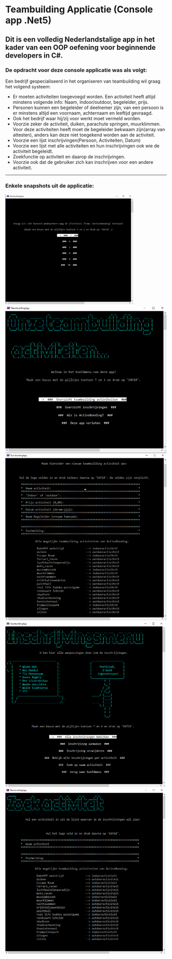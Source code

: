 ﻿# Teambuilding Applicatie (Console app .Net5)
Dit is een volledig Nederlandstalige app in het kader van een OOP oefening voor beginnende developers in C#.
---
### De opdracht voor deze console applicatie was als volgt:
Een bedrijf gespecialiseerd in het organiseren van teambuilding wil graag het volgend systeem: 
* Er moeten activiteiten toegevoegd worden. Een activiteit heeft altijd minstens volgende info: Naam, Indoor/outdoor, begeleider, prijs.
* Personen kunnen een begeleider of deelnemer zijn, van een persoon is er minstens altijd een voornaam, achternaam en leeftijd gevraagd.
* Ook het bedrijf waar hij/zij voor werkt moet vermeld worden.
* Voorzie zeker de activiteit, duiken, parachute springen, muurklimmen. Voor deze activiteiten heeft moet de begeleider bekwaam zijn(array van attesten), anders kan deze niet toegekend worden aan de activiteit.
* Voorzie een lijst inschrijvingen(Persoon, Activiteiten, Datum)
* Voorzie een lijst met alle activiteiten en hun inschrijvingen ook wie de activiteit begeleidt.
* Zoekfunctie op activiteit en daarop de inschrijvingen.
* Voorzie ook dat de gebruiker zich kan inschrijven voor een andere activiteit.
---
### Enkele snapshots uit de applicatie:
<img src="images/intro_snapshot.png" width="400">
<img src="images/hoofdmenu_snapshot.png" width="600">
<img src="images/nieuweActiviteit_snapshot.png" width="600">
<img src="images/Inschrijvingsmenu_snapshot.png" width="500">
<img src="images/zoekOpActiviteit_snapshot.png" width="500">
